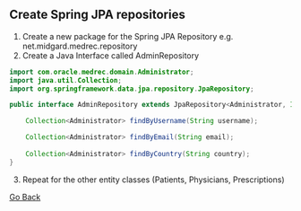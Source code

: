 ## Create Spring JPA repositories

1. Create a new package for the Spring JPA Repository e.g. net.midgard.medrec.repository
2. Create a Java Interface called AdminRepository

```Java
import com.oracle.medrec.domain.Administrator;
import java.util.Collection;
import org.springframework.data.jpa.repository.JpaRepository;

public interface AdminRepository extends JpaRepository<Administrator, Integer> {

    Collection<Administrator> findByUsername(String username);

    Collection<Administrator> findByEmail(String email);
    
    Collection<Administrator> findByCountry(String country);
}
```
3. Repeat for the other entity classes (Patients, Physicians, Prescriptions)

<a href="teachme" class="btn" >Go Back</a>
